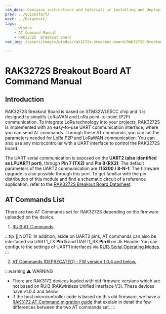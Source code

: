 ```yaml
---
rak_desc: Contains instructions and tutorials in installing and deploying your RAK3272S Breakout Board. Instructions are written in a detailed and step-by-step manner for an easier experience in setting up your LoRaWAN Module.
prev: ../Quickstart/
next: ../Datasheet/
tags:
    - wisduo
    - AT Command Manual
    - RAK3272S  Breakout Board
rak_img: /assets/images/wisduo/rak3272s-breakout-board/RAK3272S-Breakout.png

---
```


# RAK3272S Breakout Board AT Command Manual

## Introduction

RAK3272S  Breakout Board is based on STM32WLE5CC chip and it is designed to simplify LoRaWAN and LoRa point-to-point (P2P) communication. To integrate LoRa technology into your projects, RAK3272S is implemented with an easy-to-use UART communication interface, where you can send AT commands. Through these AT commands, you can set the parameters needed for LoRa P2P and LoRaWAN communication. You can also use any microcontroller with a UART interface to control the RAK3272S  board.

The UART serial communication is exposed on the **UART2 (also identified as LPUART1 port)**, through **Pin 7 (TX2)** and **Pin 8 (RX2)**. The default parameters of the UART2 communication are **115200 / 8-N-1**. The firmware upgrade is also possible through this port. To get familiar with the pin distribution of this module and find a schematic circuit of a reference application, refer to the [RAK3272S  Breakout Board Datasheet](/Product-Categories/WisDuo/RAK3272S-Breakout-Board/Datasheet/#rak3272s-breakout-board-datasheet).

## AT Commands List

There are two AT Commands set for RAK3272S depending on the firmware uploaded on the device.

1. <a href="/RUI3/Serial-Operating-Modes/AT-Command-Manual" target="_blank">RUI3 AT Commands</a>

:::tip 📝 NOTE:
In addition, aside on UART2 pins, AT commands can also be interfaced via UART1_TX **Pin 5** and UART1_RX **Pin 6** on J5 Header. You can configure the settings of UART1 interfaces via [RUI3 Serial Operating Modes](/RUI3/Serial-Operating-Modes/#rak-unified-interface-v3-rui3-serial-operating-modes).
:::

2. [AT Commands (DEPRECATED) - FW version 1.0.4 and below.](/Product-Categories/WisDuo/RAK3272S-Breakout-Board/AT-Command-Manual/#at-command-list-of-old-fw-version-1-0-4-and-below-deprecated)

:::warning ⚠️ WARNING
- There are RAK3172 devices loaded with old firmware versions which are not based on RUI3 (RAKwireless Unified Interface V3). These devices have v1.0.4 and below.
- If the host microcontroller code is based on this old firmware, we have a [RAK3172 AT Command migration guide](https://docs.rakwireless.com/Knowledge-Hub/Learn/AT-Migration-Guide/) that explain in detail the few differences between the two AT commands set.
:::
